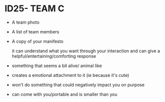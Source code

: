 # ID25- TEAM C


- A team photo
- A list of team members
  
- A copy of your manifesto

  it can understand what you want through your interaction and can give a helpful/entertaining/comforting response
- something that seems a bit alive/ animal like
- creates a emotional attachment to it (ie because it's cute)
- won't do something that could negatively impact you on purpose
- can come with you/portable and is smaller than you
